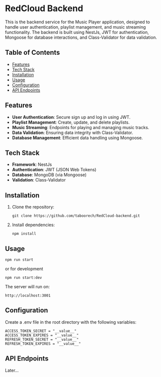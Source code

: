 # RedCloud Backend

This is the backend service for the Music Player application, designed to handle user authentication, playlist management, and music streaming functionality. The backend is built using NestJs, JWT for authentication, Mongoose for database interactions, and Class-Validator for data validation.

## Table of Contents

  * [Features](#Features)
  * [Tech Stack](#Tech-stack)
  * [Installation](#Installation)
  * [Usage](#Usage)
  * [Configuration](#Configuration)
  * [API Endpoints](#Api-endpoints)

## Features

  * **User Authentication**: Secure sign up and log in using JWT.
  * **Playlist Management**: Create, update, and delete playlists.
  * **Music Streaming**: Endpoints for playing and managing music tracks.
  * **Data Validation**: Ensuring data integrity with Class-Validator.
  * **Database Management**: Efficient data handling using Mongoose.

## Tech Stack

  * **Framework**: NestJs
  * **Authentication**: JWT (JSON Web Tokens)
  * **Database**: MongoDB (via Mongoose)
  * **Validation**: Class-Validator

## Installation

1. Clone the repository:
   ```
   git clone https://github.com/taboorech/RedCloud-backend.git
   ```
2. Install dependencies:
   ```
   npm install
   ```
## Usage
```
npm run start
```
or for development
```
npm run start:dev
```

The server will run on:
```
http://localhost:3001
```

## Configuration

Create a .env file in the root directory with the following variables:

  ```
  ACCESS_TOKEN_SECRET = "__value__"
  ACCESS_TOKEN_EXPIRES = "__value__"
  REFRESH_TOKEN_SECRET = "__value__"
  REFRESH_TOKEN_EXPIRES = "__value__"
  ```

## API Endpoints

Later...
